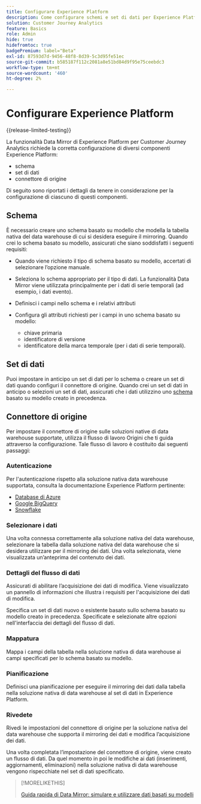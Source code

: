 ```yaml
---
title: Configurare Experience Platform
description: Come configurare schemi e set di dati per Experience Platform Data Mirror for Customer Journey Analytics
solution: Customer Journey Analytics
feature: Basics
role: Admin
hide: true
hidefromtoc: true
badgePremium: label="Beta"
exl-id: 87593d7d-9456-48f8-8d39-5c3d95fe51ec
source-git-commit: b585187f112c2081a8e51bd84d9f95e75ceebdc3
workflow-type: tm+mt
source-wordcount: '460'
ht-degree: 2%

---
```


# Configurare Experience Platform

{{release-limited-testing}}

La funzionalità Data Mirror di Experience Platform per Customer Journey Analytics richiede la corretta configurazione di diversi componenti Experience Platform:

* schema
* set di dati
* connettore di origine

Di seguito sono riportati i dettagli da tenere in considerazione per la configurazione di ciascuno di questi componenti.

## Schema

È necessario creare uno schema basato su modello che modella la tabella nativa del data warehouse di cui si desidera eseguire il mirroring. Quando crei lo schema basato su modello, assicurati che siano soddisfatti i seguenti requisiti:

* Quando viene richiesto il tipo di schema basato su modello, accertati di selezionare l’opzione manuale.
* Seleziona lo schema appropriato per il tipo di dati. La funzionalità Data Mirror viene utilizzata principalmente per i dati di serie temporali (ad esempio, i dati evento).

* Definisci i campi nello schema e i relativi attributi
* Configura gli attributi richiesti per i campi in uno schema basato su modello:

   * chiave primaria
   * identificatore di versione
   * identificatore della marca temporale (per i dati di serie temporali).

## Set di dati

Puoi impostare in anticipo un set di dati per lo schema o creare un set di dati quando configuri il connettore di origine.
Quando crei un set di dati in anticipo o selezioni un set di dati, assicurati che i dati utilizzino uno [schema](#schema) basato su modello creato in precedenza.


## Connettore di origine

Per impostare il connettore di origine sulle soluzioni native di data warehouse supportate, utilizza il flusso di lavoro Origini che ti guida attraverso la configurazione. Tale flusso di lavoro è costituito dai seguenti passaggi:

### Autenticazione

Per l&#39;autenticazione rispetto alla soluzione nativa data warehouse supportata, consulta la documentazione Experience Platform pertinente:

* [Database di Azure](https://experienceleague.adobe.com/en/docs/experience-platform/sources/connectors/databases/databricks)
* [Google BigQuery](https://experienceleague.adobe.com/en/docs/experience-platform/sources/connectors/databases/bigquery)
* [Snowflake](https://experienceleague.adobe.com/en/docs/experience-platform/sources/connectors/databases/snowflake)


### Selezionare i dati

Una volta connessa correttamente alla soluzione nativa del data warehouse, selezionare la tabella dalla soluzione nativa del data warehouse che si desidera utilizzare per il mirroring dei dati. Una volta selezionata, viene visualizzata un’anteprima del contenuto dei dati.


### Dettagli del flusso di dati

Assicurati di abilitare l’acquisizione dei dati di modifica. Viene visualizzato un pannello di informazioni che illustra i requisiti per l&#39;acquisizione dei dati di modifica.

Specifica un set di dati nuovo o esistente basato sullo schema basato su modello creato in precedenza. Specificate e selezionate altre opzioni nell&#39;interfaccia dei dettagli del flusso di dati.


### Mappatura

Mappa i campi della tabella nella soluzione nativa di data warehouse ai campi specificati per lo schema basato su modello.


### Pianificazione

Definisci una pianificazione per eseguire il mirroring dei dati dalla tabella nella soluzione nativa di data warehouse al set di dati in Experience Platform.


### Rivedete

Rivedi le impostazioni del connettore di origine per la soluzione nativa del data warehouse che supporta il mirroring dei dati e modifica l’acquisizione dei dati.


Una volta completata l’impostazione del connettore di origine, viene creato un flusso di dati. Da quel momento in poi le modifiche ai dati (inserimenti, aggiornamenti, eliminazioni) nella soluzione nativa di data warehouse vengono rispecchiate nel set di dati specificato.


>[!MORELIKETHIS]
>
>[Guida rapida di Data Mirror: simulare e utilizzare dati basati su modelli](model-based.md)
>
